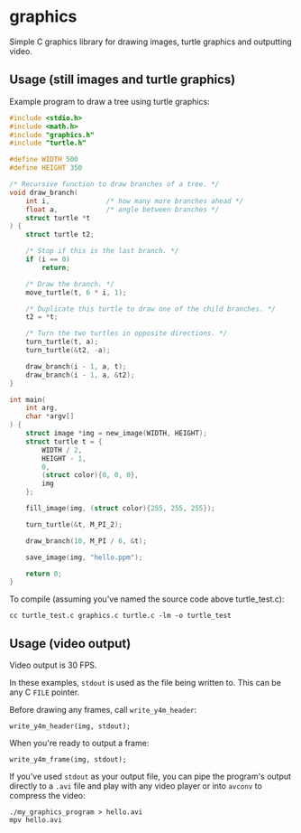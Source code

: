 # graphics
Simple C graphics library for drawing images, turtle graphics and outputting video.

## Usage (still images and turtle graphics)
Example program to draw a tree using turtle graphics:
```c
#include <stdio.h>
#include <math.h>
#include "graphics.h"
#include "turtle.h"

#define WIDTH 500
#define HEIGHT 350

/* Recursive function to draw branches of a tree. */
void draw_branch(
    int i,              /* how many more branches ahead */
    float a,            /* angle between branches */
    struct turtle *t
) {
    struct turtle t2;

    /* Stop if this is the last branch. */
    if (i == 0)
        return;

    /* Draw the branch. */
    move_turtle(t, 6 * i, 1);

    /* Duplicate this turtle to draw one of the child branches. */
    t2 = *t;

    /* Turn the two turtles in opposite directions. */
    turn_turtle(t, a);
    turn_turtle(&t2, -a);

    draw_branch(i - 1, a, t);
    draw_branch(i - 1, a, &t2);
}

int main(
    int arg,
    char *argv[]
) {
    struct image *img = new_image(WIDTH, HEIGHT);
    struct turtle t = {
        WIDTH / 2,
        HEIGHT - 1,
        0,
        (struct color){0, 0, 0},
        img
    };

    fill_image(img, (struct color){255, 255, 255});

    turn_turtle(&t, M_PI_2);

    draw_branch(10, M_PI / 6, &t);

    save_image(img, "hello.ppm");

    return 0;
}
```

To compile (assuming you've named the source code above turtle_test.c):

```
cc turtle_test.c graphics.c turtle.c -lm -o turtle_test
```

## Usage (video output)

Video output is 30 FPS.

In these examples, `stdout` is used as the file being written to. This can be any C `FILE` pointer.

Before drawing any frames, call `write_y4m_header`:

```
write_y4m_header(img, stdout);
```

When you're ready to output a frame:

```
write_y4m_frame(img, stdout);
```

If you've used `stdout` as your output file, you can pipe the program's output directly to a `.avi` file and play with any video player or into `avconv` to compress the video:

```
./my_graphics_program > hello.avi
mpv hello.avi
```
